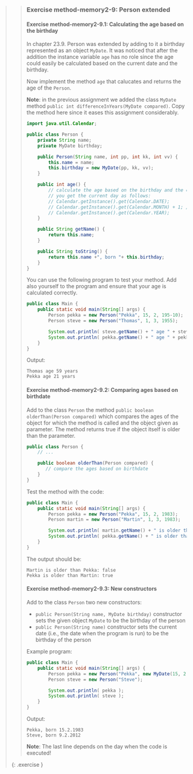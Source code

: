 >> ### Exercise method-memory2-9: Person extended
>>
>> #### Exercise method-memory2-9.1: Calculating the age based on the birthday
>>
>> In chapter 23.9. Person was extended by adding to it a birthday represented as an object `MyDate`. It was noticed that after the addition the instance variable `age` has no role since the age could easily be calculated based on the current date and the birthday.
>>
>> Now implement the method `age` that calucates and returns the age of the `Person`.
>>
>> **Note**: in the previous assignment we added the class `MyDate` method `public int differenceInYears(MyDate compared)`. Copy the method here since it eases this assignment considerably.
>>
>>```java
>> import java.util.Calendar;
>>
>> public class Person {
>>     private String name;
>>     private MyDate birthday;
>>
>>     public Person(String name, int pp, int kk, int vv) {
>>         this.name = name;
>>         this.birthday = new MyDate(pp, kk, vv);
>>     }
>>
>>     public int age() {
>>         // calculate the age based on the birthday and the current day
>>         // you get the current day as follows:
>>         // Calendar.getInstance().get(Calendar.DATE);
>>         // Calendar.getInstance().get(Calendar.MONTH) + 1; // January is 0 so we add one
>>         // Calendar.getInstance().get(Calendar.YEAR);
>>     }
>>
>>     public String getName() {
>>         return this.name;
>>     }
>>
>>     public String toString() {
>>         return this.name +", born "+ this.birthday;
>>     }
>> }
>>```
>>
>> You can use the following program to test your method. Add also yourself to the program and ensure that your age is calculated correctly.
>>
>>```java
>> public class Main {
>>     public static void main(String[] args) {
>>         Person pekka = new Person("Pekka", 15, 2, 195-10);
>>         Person steve = new Person("Thomas", 1, 3, 1955);
>>
>>         System.out.println( steve.getName() + " age " + steve.age() + " years");
>>         System.out.println( pekka.getName() + " age " + pekka.age() + " years");
>>     }
>> }
>>```
>>
>> Output:
>>
>>```output
>> Thomas age 59 years
>> Pekka age 21 years
>>```
>>
>> #### Exercise method-memory2-9.2: Comparing ages based on birthdate
>>
>> Add to the class `Person` the method `public boolean olderThan(Person compared)` which compares the ages of the object for which the method is called and the object given as parameter. The method returns true if the object itself is older than the parameter.
>>
>>```java
>> public class Person {
>>     // ...
>>
>>     public boolean olderThan(Person compared) {
>>        // compare the ages based on birthdate
>>     }
>> }
>>```
>>
>> Test the method with the code:
>>
>>```java
>> public class Main {
>>     public static void main(String[] args) {
>>         Person pekka = new Person("Pekka", 15, 2, 1983);
>>         Person martin = new Person("Martin", 1, 3, 1983);
>>
>>         System.out.println( martin.getName() + " is older than " +  pekka.getName() + ": "+ martin.olderThan(pekka) );
>>         System.out.println( pekka.getName() + " is older than " +  martin.getName() + ": "+ pekka.olderThan(martin) );
>>     }
>> }
>>```
>>
>> The output should be:
>>
>>```output
>> Martin is older than Pekka: false
>> Pekka is older than Martin: true
>>```
>>
>> #### Exercise method-memory2-9.3: New constructors
>>
>> Add to the class `Person` two new constructors:
>>
>> * `public Person(String name, MyDate birthday)` constructor sets the given object `MyDate` to be the birthday of the person
>> * `public Person(String name)` constructor sets the current date (i.e., the date when the program is run) to be the birthday of the person
>>
>> Example program:
>>
>>```java
>> public class Main {
>>     public static void main(String[] args) {
>>         Person pekka = new Person("Pekka", new MyDate(15, 2, 1983));
>>         Person steve = new Person("Steve");
>>
>>         System.out.println( pekka );
>>         System.out.println( steve );
>>     }
>> }
>>```
>>
>> Output:
>>
>>```output
>> Pekka, born 15.2.1983
>> Steve, born 9.2.2012
>>```
>>
>> **Note**: The last line depends on the day when the code is executed!
>>
>{: .exercise }